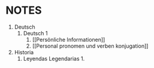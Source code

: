 # NOTES
1. Deutsch
	1. Deutsch 1
		1. [[Persönliche Informationen]]
		2. [[Personal pronomen und verben konjugation]]
2. Historia
	1.  Leyendas Legendarias
		1. 
